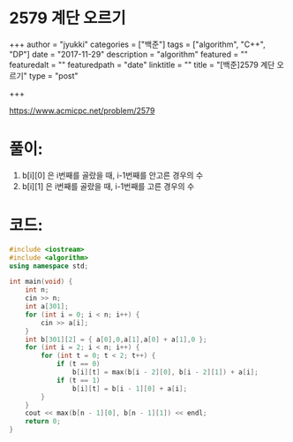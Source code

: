 # 2579 계단 오르기

+++
author = "jyukki"
categories = ["백준"]
tags = ["algorithm", "C++", "DP"]
date = "2017-11-29"
description = "algorithm"
featured = ""
featuredalt = ""
featuredpath = "date"
linktitle = ""
title = "[백준]2579 계단 오르기"
type = "post"

+++

https://www.acmicpc.net/problem/2579

# **풀이:**
1. b[i][0] 은 i번째를 골랐을 때, i-1번째를 안고른 경우의 수
2. b[i][1] 은 i번째를 골랐을 때, i-1번째를 고른 경우의 수

# **코드:**

```C++
#include <iostream>
#include <algorithm>
using namespace std;

int main(void) {
	int n;
	cin >> n;
	int a[301];
	for (int i = 0; i < n; i++) {
		cin >> a[i];
	}
	int b[301][2] = { a[0],0,a[1],a[0] + a[1],0 };
	for (int i = 2; i < n; i++) {
		for (int t = 0; t < 2; t++) {
			if (t == 0)
				b[i][t] = max(b[i - 2][0], b[i - 2][1]) + a[i];
			if (t == 1)
				b[i][t] = b[i - 1][0] + a[i];
		}
	}
	cout << max(b[n - 1][0], b[n - 1][1]) << endl;
	return 0;
}
```


